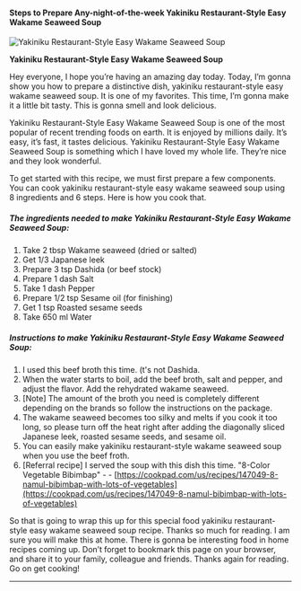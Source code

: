             

#### Steps to Prepare Any-night-of-the-week Yakiniku Restaurant-Style Easy Wakame Seaweed Soup

![Yakiniku Restaurant-Style Easy Wakame Seaweed Soup](https://img-global.cpcdn.com/recipes/5999558673825792/751x532cq70/yakiniku-restaurant-style-easy-wakame-seaweed-soup-recipe-main-photo.jpg)

**Yakiniku Restaurant-Style Easy Wakame Seaweed Soup**

Hey everyone, I hope you’re having an amazing day today. Today, I’m gonna show you how to prepare a distinctive dish, yakiniku restaurant-style easy wakame seaweed soup. It is one of my favorites. This time, I’m gonna make it a little bit tasty. This is gonna smell and look delicious.

Yakiniku Restaurant-Style Easy Wakame Seaweed Soup is one of the most popular of recent trending foods on earth. It is enjoyed by millions daily. It’s easy, it’s fast, it tastes delicious. Yakiniku Restaurant-Style Easy Wakame Seaweed Soup is something which I have loved my whole life. They’re nice and they look wonderful.

To get started with this recipe, we must first prepare a few components. You can cook yakiniku restaurant-style easy wakame seaweed soup using 8 ingredients and 6 steps. Here is how you cook that.

##### The ingredients needed to make Yakiniku Restaurant-Style Easy Wakame Seaweed Soup:

1.  Take 2 tbsp Wakame seaweed (dried or salted)
2.  Get 1/3 Japanese leek
3.  Prepare 3 tsp Dashida (or beef stock)
4.  Prepare 1 dash Salt
5.  Take 1 dash Pepper
6.  Prepare 1/2 tsp Sesame oil (for finishing)
7.  Get 1 tsp Roasted sesame seeds
8.  Take 650 ml Water

##### Instructions to make Yakiniku Restaurant-Style Easy Wakame Seaweed Soup:

1.  I used this beef broth this time. (t's not Dashida.
2.  When the water starts to boil, add the beef broth, salt and pepper, and adjust the flavor. Add the rehydrated wakame seaweed.
3.  \[Note\] The amount of the broth you need is completely different depending on the brands so follow the instructions on the package.
4.  The wakame seaweed becomes too silky and melts if you cook it too long, so please turn off the heat right after adding the diagonally sliced Japanese leek, roasted sesame seeds, and sesame oil.
5.  You can easily make yakiniku restaurant-style wakame seaweed soup when you use the beef froth.
6.  \[Referral recipe\] I served the soup with this dish this time. "8-Color Vegetable Bibimbap" - - [https://cookpad.com/us/recipes/147049-8-namul-bibimbap-with-lots-of-vegetables](https://cookpad.com/us/recipes/147049-8-namul-bibimbap-with-lots-of-vegetables)

So that is going to wrap this up for this special food yakiniku restaurant-style easy wakame seaweed soup recipe. Thanks so much for reading. I am sure you will make this at home. There is gonna be interesting food in home recipes coming up. Don’t forget to bookmark this page on your browser, and share it to your family, colleague and friends. Thanks again for reading. Go on get cooking!

* * *